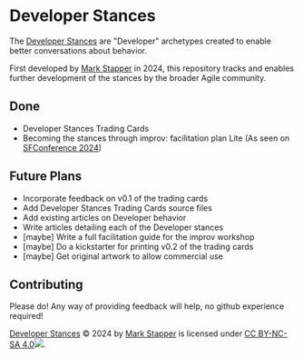 # Developer Stances

The [Developer Stances] are "Developer" archetypes created to enable better conversations about behavior.

First developed by [Mark Stapper] in 2024, this repository tracks and enables further development of the stances by the broader Agile community.

## Done

* Developer Stances Trading Cards
* Becoming the stances through improv: facilitation plan Lite (As seen on [SFConference 2024])

## Future Plans

* Incorporate feedback on v0.1 of the trading cards
* Add Developer Stances Trading Cards source files
* Add existing articles on Developer behavior
* Write articles detailing each of the Developer stances
* [maybe] Write a full facilitation guide for the improv workshop
* [maybe] Do a kickstarter for printing v0.2 of the trading cards
* [maybe] Get original artwork to allow commercial use

## Contributing

Please do! Any way of providing feedback will help, no github experience required!

[Developer Stances] © 2024 by [Mark Stapper] is licensed under [CC BY-NC-SA 4.0]![](https://mirrors.creativecommons.org/presskit/buttons/88x31/svg/by-nc-sa.svg).

[Developer Stances]: https://github.com/starkmapper/developerstances
[Mark Stapper]: https://www.linkedin.com/in/markstapper
[CC BY-NC-SA 4.0]: https://creativecommons.org/licenses/by-nc-sa/4.0
[SFConference 2024]: https://sfconference.nl/sf-conference-2024/
